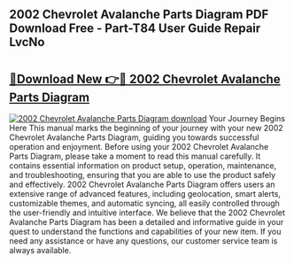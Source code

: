 ## 2002 Chevrolet Avalanche Parts Diagram PDF Download Free - Part-T84 User Guide Repair LvcNo

# <h2><a href="http://dftrmgp.blite.top/?on=2002+Chevrolet+Avalanche+Parts+Diagram">🔗Download New 👉🔴 2002 Chevrolet Avalanche Parts Diagram</a></h2>

[![2002 Chevrolet Avalanche Parts Diagram download](https://i.imgur.com/lujVjoI.png)](http://dftrmgp.blite.top/?on=2002+Chevrolet+Avalanche+Parts+Diagram)
Your Journey Begins Here This manual marks the beginning of your journey with your new 2002 Chevrolet Avalanche Parts Diagram, guiding you towards successful operation and enjoyment. Before using your 2002 Chevrolet Avalanche Parts Diagram, please take a moment to read this manual carefully. It contains essential information on product setup, operation, maintenance, and troubleshooting, ensuring that you are able to use the product safely and effectively. 2002 Chevrolet Avalanche Parts Diagram offers users an extensive range of advanced features, including geolocation, smart alerts, customizable themes, and automatic syncing, all easily controlled through the user-friendly and intuitive interface. We believe that the 2002 Chevrolet Avalanche Parts Diagram has been a detailed and informative guide in your quest to understand the functions and capabilities of your new item. If you need any assistance or have any questions, our customer service team is always available.
